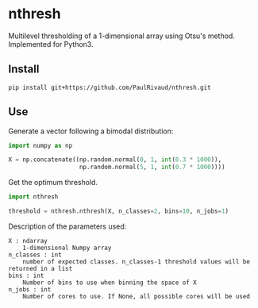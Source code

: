 # nthresh
Multilevel thresholding of a 1-dimensional array using Otsu's method. Implemented for Python3.

## Install
```
pip install git+https://github.com/PaulRivaud/nthresh.git
```

## Use
Generate a vector following a bimodal distribution:
```python
import numpy as np

X = np.concatenate((np.random.normal(0, 1, int(0.3 * 1000)),
                    np.random.normal(5, 1, int(0.7 * 1000))))
```

Get the optimum threshold.
```python
import nthresh

threshold = nthresh.nthresh(X, n_classes=2, bins=10, n_jobs=1)
```

Description of the parameters used:
```
X : ndarray
    1-dimensional Numpy array
n_classes : int
    number of expected classes. n_classes-1 threshold values will be returned in a list
bins : int
    Number of bins to use when binning the space of X
n_jobs : int
    Number of cores to use. If None, all possible cores will be used
```
